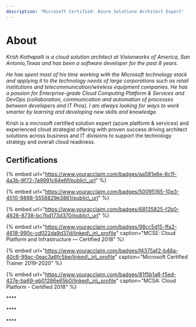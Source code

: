 ```yaml
---
description: 'Microsoft Certified: Azure Solutions Architect Expert'
---
```


# About

_Krish Kothapalli is a cloud solution architect at Visionworks of America, San Antonio,Texas and has been a software developer for the past 8 years._

_He has spent most of his time working with the Microsoft technology stack and applying it to the technology needs of large corporations such as retail institutions and telecommunication/wireless equipment companies. He has a passion for Enterprise-grade Cloud Computing Platform & Services and DevOps \(collaboration, communication and automation of processes between developers and IT Pros\). I am always looking for ways to work smarter by learning and developing new skills and knowledge._

Krish is a microsoft certified solution expert \(azure platform & services\) and experienced cloud strategist offering with proven success driving architect solutions across business and IT divisions to support the technology strategy and overall cloud readiness.

## **Certifications**

{% embed url="https://www.youracclaim.com/badges/aa581e6e-8c1f-4a3b-9f72-7a9991c64e6f/public\_url" %}

{% embed url="https://www.youracclaim.com/badges/50095165-10e3-4510-9888-5558829e3861/public\_url" %}

{% embed url="https://www.youracclaim.com/badges/68135825-f2b0-4626-8738-bc7bd173d370/public\_url" %}



{% embed url="https://www.youracclaim.com/badges/98cc5d15-ffa2-4618-990c-cd022da9d37d/linked\_in\_profile" caption="MCSE: Cloud Platform and Infrastructure — Certified 2018" %}

{% embed url="https://www.youracclaim.com/badges/f4375af2-b48a-40c6-99ac-0eac3a6fc5be/linked\_in\_profile" caption="Microsoft Certified Trainer 2019-2020" %}

{% embed url="https://www.youracclaim.com/badges/81f5b1a8-f5ed-427e-ba69-eb01286e65b0/linked\_in\_profile" caption="MCSA: Cloud Platform - Certified 2018" %}

\*\*\*\*

\*\*\*\*

\*\*\*\*

